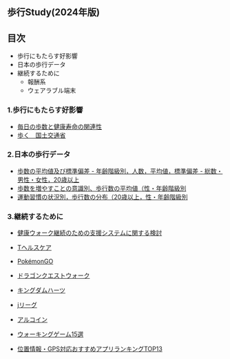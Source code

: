 ## 歩行Study(2024年版)

## 目次
- 歩行にもたらす好影響
- 日本の歩行データ
- 継続するために
  - 報酬系
  - ウェアラブル端末

### 1.歩行にもたらす好影響
- [毎日の歩数と健康寿命の関連性](https://informatics.bmj.com/content/31/1/e101051)
- [歩く　国土交通省](https://www.mlit.go.jp/common/000022977.pdf)

### 2.日本の歩行データ
- [歩数の平均値及び標準偏差 - 年齢階級別，人数，平均値，標準偏差 - 総数・男性・女性，20歳以上](https://www.e-stat.go.jp/stat-search/database?page=1&query=%E6%AD%A9%E6%95%B0&sort=open_date%20desc&layout=dataset&statdisp_id=0003224464&metadata=1&data=1)
- [歩数を増やすことの意識別、歩行数の平均値（性・年齢階級別](https://www.e-stat.go.jp/stat-search/database?page=1&query=%E6%AD%A9%E6%95%B0&sort=open_date%20desc&layout=dataset&statdisp_id=0003224684&metadata=1&data=1)
- [運動習慣の状況別，歩行数の分布（20歳以上，性・年齢階級別](https://www.e-stat.go.jp/dbview?sid=0003225420)

### 3.継続するために
- [健康ウォーク継続のための支援システムに関する検討](https://www.jstage.jst.go.jp/article/ceispapers/ceis30/0/ceis30_61/_pdf)
- [Tヘルスケア](https://apps.apple.com/jp/app/v%E3%83%98%E3%83%AB%E3%82%B9%E3%83%8A%E3%83%93-%E6%AD%A9%E3%81%8F%E3%81%A0%E3%81%91%E3%81%A7%E6%AD%A9%E6%95%B0%E3%82%92v%E3%83%9D%E3%82%A4%E3%83%B3%E3%83%88%E3%81%AB-%E6%AD%A9%E6%95%B0%E8%A8%88%E3%83%9D%E3%82%A4%E3%83%B3%E3%83%88/id1595530670)

- [PokémonGO]()
- [ドラゴンクエストウォーク]()
- [キングダムハーツ](https://www.jp.square-enix.com/kingdom/ml/)
- [jリーグ](https://www.meijiyasuda.co.jp/brand/kenkatsu/walking/)
- [アルコイン](https://agoop.co.jp/appslib/walkcoin/)
- [ウォーキングゲーム15選](https://navi.gamegift.jp/article/1699518422770919#chapter-6)
- [位置情報・GPS対応おすすめアプリランキングTOP13](https://uta-macross.jp/mobile-gps-game/)